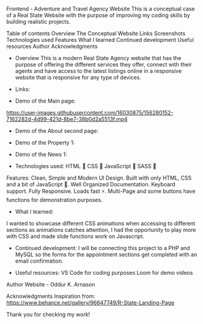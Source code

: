 Frontend - Adventure and Travel Agency Website
This is a conceptual case of a Real State Website with the purpose of improving my coding skills by building realistic projects.

Table of contents
Overview
The Conceptual Website
Links
Screenshots
Technologies used
Features
What I learned
Continued development
Useful resources
Author
Acknowledgments


- Overview
This is a modern Real State Agency website that has the purpose of offering the different services they offer, connect with their agents and have access to the latest listings online in a responsive website that is responsive for any type of devices.

- Links: 

- Demo of the Main page: 

https://user-images.githubusercontent.com/16030875/156280152-7162282d-4d99-421d-8be7-38b0d2a5513f.mp4


- Demo of the About second page: 
- Demo of the Property 1: 
- Demo of the News 1: 





- Technologies used:
HTML 🚀
CSS 🚀
JavaScript 🚀
SASS 🚀


Features:
Clean, Simple and Modern UI Design.
Built with only HTML, CSS and a bit of JavaScript 🔨.
Well Organized Documentation.
Keyboard support.
Fully Responsive.
Loads fast ⚡.
Multi-Page and some buttons have functions for demonstration purposes.



- What I learned:

I wanted to showcase different CSS animations when accessing to different sections as animations catches attention, I had the opportunity to play more with CSS and made slide functions work on Javascript. 

- Continued development:
I will be connecting this project to a PHP and MySQL so the forms for the appointment sections get completed with an email confirmation.


- Useful resources:
VS Code for coding purposes
Loom for demo videos



Author
Website - Oddur K. Arnason

Acknowledgments
Inspiration from: https://www.behance.net/gallery/96647749/R-State-Landing-Page 

Thank you for checking my work!
